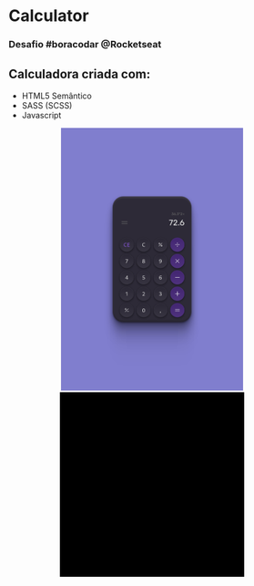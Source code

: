 # Calculator

### Desafio #boracodar @Rocketseat

## Calculadora criada com:
* HTML5 Semântico
* SASS (SCSS)
* Javascript

<div align=center>
  <img src="./printScreen/image.png" width="320px"/>
  <img src="./printScreen/calculatorgif"/>
</div>
